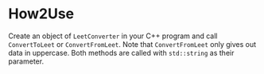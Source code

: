 # How2Use
Create an object of ```LeetConverter``` in your C++ program and call ```ConvertToLeet``` or ```ConvertFromLeet```.
Note that ```ConvertFromLeet``` only gives out data in uppercase.
Both methods are called with ``` std::string ``` as their parameter.
